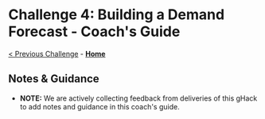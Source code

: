 # Challenge 4: Building a Demand Forecast - Coach's Guide

[< Previous Challenge](./solution-03.md) - **[Home](README.md)**

## Notes & Guidance
- **NOTE:** We are actively collecting feedback from deliveries of this gHack to add notes and guidance in this coach's guide.